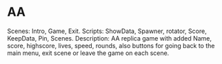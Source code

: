# AA
 
Scenes: Intro, Game, Exit.
Scripts: ShowData, Spawner, rotator, Score, KeepData, Pin, Scenes.
Description: AA replica game with added Name, score, highscore, lives, speed, rounds, also buttons for going back to the main menu, exit scene or leave the game on each scene. 
